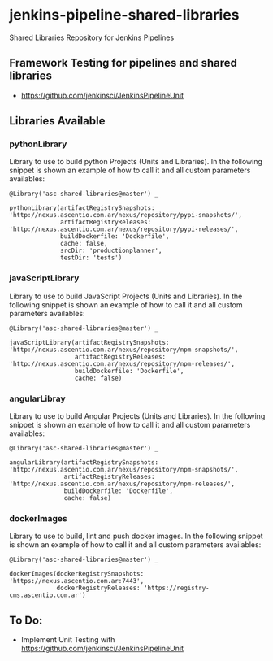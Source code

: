 # jenkins-pipeline-shared-libraries

Shared Libraries Repository for Jenkins Pipelines

## Framework Testing for pipelines and shared libraries

* https://github.com/jenkinsci/JenkinsPipelineUnit

## Libraries Available

### pythonLibrary

Library to use to build python Projects (Units and Libraries). In the following snippet is shown an example of how to call it and all custom parameters availables:

```
@Library('asc-shared-libraries@master') _

pythonLibrary(artifactRegistrySnapshots: 'http://nexus.ascentio.com.ar/nexus/repository/pypi-snapshots/',
			  artifactRegistryReleases: 'http://nexus.ascentio.com.ar/nexus/repository/pypi-releases/',
			  buildDockerfile: 'Dockerfile',
			  cache: false,
			  srcDir: 'productionplanner',
			  testDir: 'tests')
```

### javaScriptLibrary

Library to use to build JavaScript Projects (Units and Libraries). In the following snippet is shown an example of how to call it and all custom parameters availables:

```
@Library('asc-shared-libraries@master') _

javaScriptLibrary(artifactRegistrySnapshots: 'http://nexus.ascentio.com.ar/nexus/repository/npm-snapshots/',
			      artifactRegistryReleases: 'http://nexus.ascentio.com.ar/nexus/repository/npm-releases/',
			      buildDockerfile: 'Dockerfile',
			      cache: false)
```

### angularLibray

Library to use to build Angular Projects (Units and Libraries). In the following snippet is shown an example of how to call it and all custom parameters availables:

```
@Library('asc-shared-libraries@master') _

angularLibrary(artifactRegistrySnapshots: 'http://nexus.ascentio.com.ar/nexus/repository/npm-snapshots/',
               artifactRegistryReleases: 'http://nexus.ascentio.com.ar/nexus/repository/npm-releases/',
               buildDockerfile: 'Dockerfile',
			   cache: false)
```

### dockerImages

Library to use to build, lint and push docker images. In the following snippet is shown an example of how to call it and all custom parameters availables:

```
@Library('asc-shared-libraries@master') _

dockerImages(dockerRegistrySnapshots: 'https://nexus.ascentio.com.ar:7443',
			 dockerRegistryReleases: 'https://registry-cms.ascentio.com.ar')
```

## To Do:

* Implement Unit Testing with https://github.com/jenkinsci/JenkinsPipelineUnit